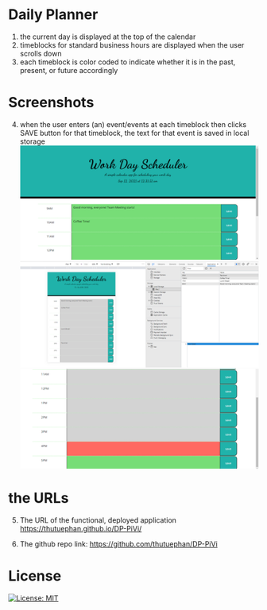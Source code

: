 # Daily Planner
1. the current day is displayed at the top of the calendar
2. timeblocks for standard business hours are displayed when the user scrolls down
3. each timeblock is color coded to indicate whether it is in the past, present, or future accordingly 

# Screenshots
4. when the user enters (an) event/events at each timeblock then clicks SAVE button for that timeblock, the text for that event is saved in local storage
![DailyPlanner](https://github.com/Alice-BL/DP-PiVi/blob/main/assets/Capture-DailyPlanner1.PNG)
![DailyPlanner1](https://github.com/Alice-BL/DP-PiVi/blob/main/assets/Capture-Saved%20Events%20Persist.PNG)
![DailyPlanner2](https://github.com/Alice-BL/DP-PiVi/blob/main/assets/Capture-CurrentHour.PNG)

# the URLs

5. The URL of the functional, deployed application
https://thutuephan.github.io/DP-PiVi/

6. The github repo link:
https://github.com/thutuephan/DP-PiVi


# License
[![License: MIT](https://img.shields.io/badge/License-MIT-yellow.svg)](https://opensource.org/licenses/MIT)


